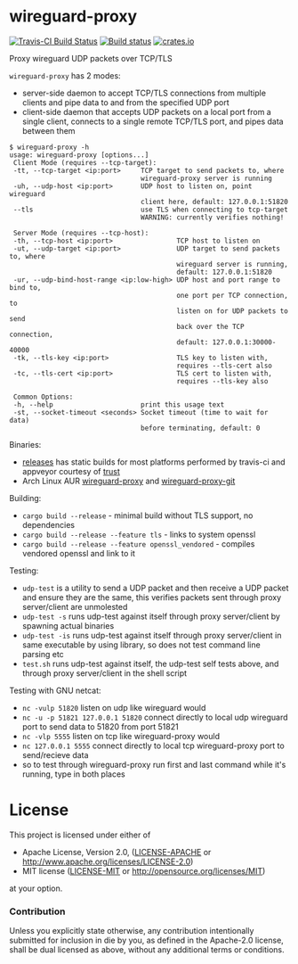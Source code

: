 # wireguard-proxy

[![Travis-CI Build Status](https://api.travis-ci.org/moparisthebest/wireguard-proxy.svg?branch=master)](https://travis-ci.org/moparisthebest/wireguard-proxy)
[![Build status](https://ci.appveyor.com/api/projects/status/vl8c9xdhvgn997d2/branch/master?svg=true)](https://ci.appveyor.com/project/moparisthebest/wireguard-proxy/branch/master)
[![crates.io](https://img.shields.io/crates/v/wireguard-proxy.svg)](https://crates.io/crates/wireguard-proxy)

Proxy wireguard UDP packets over TCP/TLS

`wireguard-proxy` has 2 modes:
- server-side daemon to accept TCP/TLS connections from multiple clients and pipe data to and from the specified UDP port
- client-side daemon that accepts UDP packets on a local port from a single client, connects to a single remote TCP/TLS port, and pipes data between them

```
$ wireguard-proxy -h
usage: wireguard-proxy [options...]
 Client Mode (requires --tcp-target):
 -tt, --tcp-target <ip:port>     TCP target to send packets to, where
                                 wireguard-proxy server is running
 -uh, --udp-host <ip:port>       UDP host to listen on, point wireguard
                                 client here, default: 127.0.0.1:51820
 --tls                           use TLS when connecting to tcp-target
                                 WARNING: currently verifies nothing!

 Server Mode (requires --tcp-host):
 -th, --tcp-host <ip:port>                TCP host to listen on
 -ut, --udp-target <ip:port>              UDP target to send packets to, where
                                          wireguard server is running,
                                          default: 127.0.0.1:51820
 -ur, --udp-bind-host-range <ip:low-high> UDP host and port range to bind to,
                                          one port per TCP connection, to
                                          listen on for UDP packets to send
                                          back over the TCP connection,
                                          default: 127.0.0.1:30000-40000
 -tk, --tls-key <ip:port>                 TLS key to listen with,
                                          requires --tls-cert also
 -tc, --tls-cert <ip:port>                TLS cert to listen with,
                                          requires --tls-key also

 Common Options:
 -h, --help                      print this usage text
 -st, --socket-timeout <seconds> Socket timeout (time to wait for data)
                                 before terminating, default: 0
```

Binaries:

- [releases](https://github.com/moparisthebest/wireguard-proxy/releases) has static builds for most platforms performed by travis-ci and appveyor courtesy of [trust](https://github.com/japaric/trust)
- Arch Linux AUR [wireguard-proxy](https://aur.archlinux.org/packages/wireguard-proxy/) and [wireguard-proxy-git](https://aur.archlinux.org/packages/wireguard-proxy-git/)

Building:

- `cargo build --release` - minimal build without TLS support, no dependencies
- `cargo build --release --feature tls` - links to system openssl
- `cargo build --release --feature openssl_vendored` - compiles vendored openssl and link to it

Testing:

- `udp-test` is a utility to send a UDP packet and then receive a UDP packet and ensure they are the same, this verifies packets sent through proxy server/client are unmolested  
- `udp-test -s` runs udp-test against itself through proxy server/client by spawning actual binaries
- `udp-test -is` runs udp-test against itself through proxy server/client in same executable by using library, so does not test command line parsing etc
- `test.sh` runs udp-test against itself, the udp-test self tests above, and through proxy server/client in the shell script

Testing with GNU netcat:

- `nc -vulp 51820` listen on udp like wireguard would
- `nc -u -p 51821 127.0.0.1 51820` connect directly to local udp wireguard port to send data to 51820 from port 51821
- `nc -vlp 5555` listen on tcp like wireguard-proxy would
- `nc 127.0.0.1 5555` connect directly to local tcp wireguard-proxy port to send/recieve data
- so to test through wireguard-proxy run first and last command while it's running, type in both places

# License

This project is licensed under either of

 * Apache License, Version 2.0, ([LICENSE-APACHE](LICENSE-APACHE) or
   http://www.apache.org/licenses/LICENSE-2.0)
 * MIT license ([LICENSE-MIT](LICENSE-MIT) or
   http://opensource.org/licenses/MIT)

at your option.

### Contribution

Unless you explicitly state otherwise, any contribution intentionally submitted
for inclusion in die by you, as defined in the Apache-2.0 license, shall be
dual licensed as above, without any additional terms or conditions.
